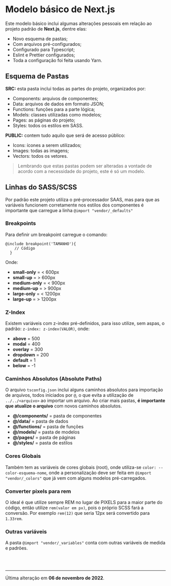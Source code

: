 # Modelo básico de Next.js

Este modelo básico inclui algumas alterações pessoais em relação ao projeto padrão de **Next.js**, dentre elas:

- Novo esquema de pastas;
- Com arquivos pré-configurados;
- Configurado para Typescript;
- Eslint e Prettier configurados;
- Toda a configuração foi feita usando Yarn.

## Esquema de Pastas

**SRC:** esta pasta inclui todas as partes do projeto, organizados por:

- Components: arquivos de componentes;
- Data: arquivos de dados em formato JSON;
- Functions: funções para a parte lógica;
- Models: classes utilizadas como modelos;
- Pages: as páginas do projeto;
- Styles: todos os estilos em SASS.

**PUBLIC:** contem tudo aquilo que será de acesso público:

- Icons: ícones a serem utilizados;
- Images: todas as imagens;
- Vectors: todos os vetores.

> Lembrando que estas pastas podem ser alteradas a vontade de acordo com a necessidade do projeto, este é só um modelo.

## Linhas do SASS/SCSS

Por padrão este projeto utiliza o pré-processador SAAS, mas para que as variáveis funcionem corretamente nos estilos dos componentes é importante que carregue a linha `@import "vendor/_defaults"`

### Breakpoints

Para definir um breakpoint carregue o comando:

```
@include breakpoint('TAMANHO'){
    // Código
  }
```

Onde:

- **small-only** = < 600px
- **small-up** = > 600px
- **medium-only** = < 900px
- **medium-up** = > 900px
- **large-only** = < 1200px
- **large-up** = > 1200px

### Z-Index

Existem variáveis com z-index pré-definidos, para isso utilize, sem aspas, o padrão: `z-index: z-index(VALOR)`, onde:

- **above** = 500
- **modal** = 400
- **overlay** = 300
- **dropdown** = 200
- **default** = 1
- **below** = -1

### Caminhos Absolutos (Absolute Paths)

O arquivo `tsconfig.json` inclui alguns caminhos absolutos para importação de arquivos, todos iniciados por `@`, o que evita a utilização de `../../<arquivo>` ao importar um arquivo. Ao criar mais pastas, **é importante que atualize o arquivo** com novos caminhos absolutos.

- **@/components/** = pasta de componentes
- **@/data/** = pasta de dados
- **@/functions/** = pasta de funções
- **@/models/** = pasta de modelos
- **@/pages/** = pasta de páginas
- **@/styles/** = pasta de estilos

### Cores Globais

Também tem as variáveis de cores globais (root), onde utiliza-se `color: --color-esquema-nome`, onde a personalização deve ser feita em `@import "vendor/_colors"` que já vem com alguns modelos pré-carregados.

### Converter pixels para rem

O ideal é que utilize sempre REM no lugar de PIXELS para a maior parte do código, então utilize `rem(valor em px)`, pois o próprio SCSS fará a conversão. Por exemplo `rem(12)` que seria 12px será convertido para `1.33rem`.

### Outras variáveis

A pasta `@import "vendor/_variables"` conta com outras variáveis de medida e padrões.

<br/>

<br/>

---

Última alteração em **06 de novembro de 2022**.
